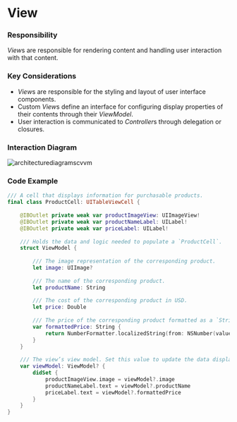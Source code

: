# View
### Responsibility
*View*s are responsible for rendering content and handling user interaction with that content.

### Key Considerations
* *View*s are responsible for the styling and layout of user interface components.
* Custom *View*s define an interface for configuring display properties of their contents through their *ViewModel*.
* User interaction is communicated to *Controller*s through delegation or closures.

### Interaction Diagram  
![architecturediagramscvvm](https://user-images.githubusercontent.com/16432044/41423446-5a6c2aaa-6fc9-11e8-9a57-5b31492f59b2.png)

### Code Example

```swift
/// A cell that displays information for purchasable products.
final class ProductCell: UITableViewCell {
    
    @IBOutlet private weak var productImageView: UIImageView!
    @IBOutlet private weak var productNameLabel: UILabel!
    @IBOutlet private weak var priceLabel: UILabel!
    
    /// Holds the data and logic needed to populate a `ProductCell`.
    struct ViewModel {
        
        /// The image representation of the corresponding product.
        let image: UIImage?
        
        /// The name of the corresponding product.
        let productName: String
        
        /// The cost of the corresponding product in USD.
        let price: Double
        
        /// The price of the corresponding product formatted as a `String`.
        var formattedPrice: String {
            return NumberFormatter.localizedString(from: NSNumber(value: price), number: .currency)
        }
    }
    
    /// The view’s view model. Set this value to update the data displayed in the view.
    var viewModel: ViewModel? {
        didSet {
            productImageView.image = viewModel?.image
            productNameLabel.text = viewModel?.productName
            priceLabel.text = viewModel?.formattedPrice
        }
    }
}
```
